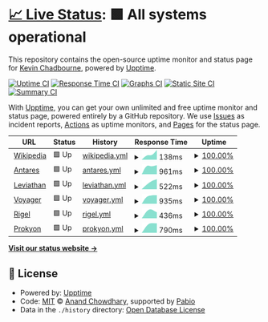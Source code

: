 # [📈 Live Status](https://uptime.chadbourne.eu): <!--live status--> **🟩 All systems operational**

This repository contains the open-source uptime monitor and status page for [Kevin Chadbourne](https://uptime.chadbourne.eu), powered by [Upptime](https://github.com/upptime/upptime).

[![Uptime CI](https://github.com/chaddy314/upptime/workflows/Uptime%20CI/badge.svg)](https://github.com/chaddy314/upptime/actions?query=workflow%3A%22Uptime+CI%22)
[![Response Time CI](https://github.com/chaddy314/upptime/workflows/Response%20Time%20CI/badge.svg)](https://github.com/chaddy314/upptime/actions?query=workflow%3A%22Response+Time+CI%22)
[![Graphs CI](https://github.com/chaddy314/upptime/workflows/Graphs%20CI/badge.svg)](https://github.com/chaddy314/upptime/actions?query=workflow%3A%22Graphs+CI%22)
[![Static Site CI](https://github.com/chaddy314/upptime/workflows/Static%20Site%20CI/badge.svg)](https://github.com/chaddy314/upptime/actions?query=workflow%3A%22Static+Site+CI%22)
[![Summary CI](https://github.com/chaddy314/upptime/workflows/Summary%20CI/badge.svg)](https://github.com/chaddy314/upptime/actions?query=workflow%3A%22Summary+CI%22)

With [Upptime](https://upptime.js.org), you can get your own unlimited and free uptime monitor and status page, powered entirely by a GitHub repository. We use [Issues](https://github.com/chaddy314/upptime/issues) as incident reports, [Actions](https://github.com/chaddy314/upptime/actions) as uptime monitors, and [Pages](https://uptime.chadbourne.eu) for the status page.

<!--start: status pages-->
<!-- This summary is generated by Upptime (https://github.com/upptime/upptime) -->
<!-- Do not edit this manually, your changes will be overwritten -->
<!-- prettier-ignore -->
| URL | Status | History | Response Time | Uptime |
| --- | ------ | ------- | ------------- | ------ |
| <img alt="" src="https://icons.duckduckgo.com/ip3/en.wikipedia.org.ico" height="13"> [Wikipedia](https://en.wikipedia.org) | 🟩 Up | [wikipedia.yml](https://github.com/chaddy314/upptime/commits/HEAD/history/wikipedia.yml) | <details><summary><img alt="Response time graph" src="./graphs/wikipedia/response-time-week.png" height="20"> 138ms</summary><br><a href="https://uptime.chadbourne.eu/history/wikipedia"><img alt="Response time 138" src="https://img.shields.io/endpoint?url=https%3A%2F%2Fraw.githubusercontent.com%2Fchaddy314%2Fupptime%2FHEAD%2Fapi%2Fwikipedia%2Fresponse-time.json"></a><br><a href="https://uptime.chadbourne.eu/history/wikipedia"><img alt="24-hour response time 138" src="https://img.shields.io/endpoint?url=https%3A%2F%2Fraw.githubusercontent.com%2Fchaddy314%2Fupptime%2FHEAD%2Fapi%2Fwikipedia%2Fresponse-time-day.json"></a><br><a href="https://uptime.chadbourne.eu/history/wikipedia"><img alt="7-day response time 138" src="https://img.shields.io/endpoint?url=https%3A%2F%2Fraw.githubusercontent.com%2Fchaddy314%2Fupptime%2FHEAD%2Fapi%2Fwikipedia%2Fresponse-time-week.json"></a><br><a href="https://uptime.chadbourne.eu/history/wikipedia"><img alt="30-day response time 138" src="https://img.shields.io/endpoint?url=https%3A%2F%2Fraw.githubusercontent.com%2Fchaddy314%2Fupptime%2FHEAD%2Fapi%2Fwikipedia%2Fresponse-time-month.json"></a><br><a href="https://uptime.chadbourne.eu/history/wikipedia"><img alt="1-year response time 138" src="https://img.shields.io/endpoint?url=https%3A%2F%2Fraw.githubusercontent.com%2Fchaddy314%2Fupptime%2FHEAD%2Fapi%2Fwikipedia%2Fresponse-time-year.json"></a></details> | <details><summary><a href="https://uptime.chadbourne.eu/history/wikipedia">100.00%</a></summary><a href="https://uptime.chadbourne.eu/history/wikipedia"><img alt="All-time uptime 100.00%" src="https://img.shields.io/endpoint?url=https%3A%2F%2Fraw.githubusercontent.com%2Fchaddy314%2Fupptime%2FHEAD%2Fapi%2Fwikipedia%2Fuptime.json"></a><br><a href="https://uptime.chadbourne.eu/history/wikipedia"><img alt="24-hour uptime 100.00%" src="https://img.shields.io/endpoint?url=https%3A%2F%2Fraw.githubusercontent.com%2Fchaddy314%2Fupptime%2FHEAD%2Fapi%2Fwikipedia%2Fuptime-day.json"></a><br><a href="https://uptime.chadbourne.eu/history/wikipedia"><img alt="7-day uptime 100.00%" src="https://img.shields.io/endpoint?url=https%3A%2F%2Fraw.githubusercontent.com%2Fchaddy314%2Fupptime%2FHEAD%2Fapi%2Fwikipedia%2Fuptime-week.json"></a><br><a href="https://uptime.chadbourne.eu/history/wikipedia"><img alt="30-day uptime 100.00%" src="https://img.shields.io/endpoint?url=https%3A%2F%2Fraw.githubusercontent.com%2Fchaddy314%2Fupptime%2FHEAD%2Fapi%2Fwikipedia%2Fuptime-month.json"></a><br><a href="https://uptime.chadbourne.eu/history/wikipedia"><img alt="1-year uptime 100.00%" src="https://img.shields.io/endpoint?url=https%3A%2F%2Fraw.githubusercontent.com%2Fchaddy314%2Fupptime%2FHEAD%2Fapi%2Fwikipedia%2Fuptime-year.json"></a></details>
| <img alt="" src="https://icons.duckduckgo.com/ip3/antares.chadbourne.eu.ico" height="13"> [Antares](https://antares.chadbourne.eu) | 🟩 Up | [antares.yml](https://github.com/chaddy314/upptime/commits/HEAD/history/antares.yml) | <details><summary><img alt="Response time graph" src="./graphs/antares/response-time-week.png" height="20"> 961ms</summary><br><a href="https://uptime.chadbourne.eu/history/antares"><img alt="Response time 961" src="https://img.shields.io/endpoint?url=https%3A%2F%2Fraw.githubusercontent.com%2Fchaddy314%2Fupptime%2FHEAD%2Fapi%2Fantares%2Fresponse-time.json"></a><br><a href="https://uptime.chadbourne.eu/history/antares"><img alt="24-hour response time 961" src="https://img.shields.io/endpoint?url=https%3A%2F%2Fraw.githubusercontent.com%2Fchaddy314%2Fupptime%2FHEAD%2Fapi%2Fantares%2Fresponse-time-day.json"></a><br><a href="https://uptime.chadbourne.eu/history/antares"><img alt="7-day response time 961" src="https://img.shields.io/endpoint?url=https%3A%2F%2Fraw.githubusercontent.com%2Fchaddy314%2Fupptime%2FHEAD%2Fapi%2Fantares%2Fresponse-time-week.json"></a><br><a href="https://uptime.chadbourne.eu/history/antares"><img alt="30-day response time 961" src="https://img.shields.io/endpoint?url=https%3A%2F%2Fraw.githubusercontent.com%2Fchaddy314%2Fupptime%2FHEAD%2Fapi%2Fantares%2Fresponse-time-month.json"></a><br><a href="https://uptime.chadbourne.eu/history/antares"><img alt="1-year response time 961" src="https://img.shields.io/endpoint?url=https%3A%2F%2Fraw.githubusercontent.com%2Fchaddy314%2Fupptime%2FHEAD%2Fapi%2Fantares%2Fresponse-time-year.json"></a></details> | <details><summary><a href="https://uptime.chadbourne.eu/history/antares">100.00%</a></summary><a href="https://uptime.chadbourne.eu/history/antares"><img alt="All-time uptime 100.00%" src="https://img.shields.io/endpoint?url=https%3A%2F%2Fraw.githubusercontent.com%2Fchaddy314%2Fupptime%2FHEAD%2Fapi%2Fantares%2Fuptime.json"></a><br><a href="https://uptime.chadbourne.eu/history/antares"><img alt="24-hour uptime 100.00%" src="https://img.shields.io/endpoint?url=https%3A%2F%2Fraw.githubusercontent.com%2Fchaddy314%2Fupptime%2FHEAD%2Fapi%2Fantares%2Fuptime-day.json"></a><br><a href="https://uptime.chadbourne.eu/history/antares"><img alt="7-day uptime 100.00%" src="https://img.shields.io/endpoint?url=https%3A%2F%2Fraw.githubusercontent.com%2Fchaddy314%2Fupptime%2FHEAD%2Fapi%2Fantares%2Fuptime-week.json"></a><br><a href="https://uptime.chadbourne.eu/history/antares"><img alt="30-day uptime 100.00%" src="https://img.shields.io/endpoint?url=https%3A%2F%2Fraw.githubusercontent.com%2Fchaddy314%2Fupptime%2FHEAD%2Fapi%2Fantares%2Fuptime-month.json"></a><br><a href="https://uptime.chadbourne.eu/history/antares"><img alt="1-year uptime 100.00%" src="https://img.shields.io/endpoint?url=https%3A%2F%2Fraw.githubusercontent.com%2Fchaddy314%2Fupptime%2FHEAD%2Fapi%2Fantares%2Fuptime-year.json"></a></details>
| <img alt="" src="https://icons.duckduckgo.com/ip3/leviathan.chadbourne.eu.ico" height="13"> [Leviathan](https://leviathan.chadbourne.eu/health) | 🟩 Up | [leviathan.yml](https://github.com/chaddy314/upptime/commits/HEAD/history/leviathan.yml) | <details><summary><img alt="Response time graph" src="./graphs/leviathan/response-time-week.png" height="20"> 522ms</summary><br><a href="https://uptime.chadbourne.eu/history/leviathan"><img alt="Response time 522" src="https://img.shields.io/endpoint?url=https%3A%2F%2Fraw.githubusercontent.com%2Fchaddy314%2Fupptime%2FHEAD%2Fapi%2Fleviathan%2Fresponse-time.json"></a><br><a href="https://uptime.chadbourne.eu/history/leviathan"><img alt="24-hour response time 522" src="https://img.shields.io/endpoint?url=https%3A%2F%2Fraw.githubusercontent.com%2Fchaddy314%2Fupptime%2FHEAD%2Fapi%2Fleviathan%2Fresponse-time-day.json"></a><br><a href="https://uptime.chadbourne.eu/history/leviathan"><img alt="7-day response time 522" src="https://img.shields.io/endpoint?url=https%3A%2F%2Fraw.githubusercontent.com%2Fchaddy314%2Fupptime%2FHEAD%2Fapi%2Fleviathan%2Fresponse-time-week.json"></a><br><a href="https://uptime.chadbourne.eu/history/leviathan"><img alt="30-day response time 522" src="https://img.shields.io/endpoint?url=https%3A%2F%2Fraw.githubusercontent.com%2Fchaddy314%2Fupptime%2FHEAD%2Fapi%2Fleviathan%2Fresponse-time-month.json"></a><br><a href="https://uptime.chadbourne.eu/history/leviathan"><img alt="1-year response time 522" src="https://img.shields.io/endpoint?url=https%3A%2F%2Fraw.githubusercontent.com%2Fchaddy314%2Fupptime%2FHEAD%2Fapi%2Fleviathan%2Fresponse-time-year.json"></a></details> | <details><summary><a href="https://uptime.chadbourne.eu/history/leviathan">100.00%</a></summary><a href="https://uptime.chadbourne.eu/history/leviathan"><img alt="All-time uptime 100.00%" src="https://img.shields.io/endpoint?url=https%3A%2F%2Fraw.githubusercontent.com%2Fchaddy314%2Fupptime%2FHEAD%2Fapi%2Fleviathan%2Fuptime.json"></a><br><a href="https://uptime.chadbourne.eu/history/leviathan"><img alt="24-hour uptime 100.00%" src="https://img.shields.io/endpoint?url=https%3A%2F%2Fraw.githubusercontent.com%2Fchaddy314%2Fupptime%2FHEAD%2Fapi%2Fleviathan%2Fuptime-day.json"></a><br><a href="https://uptime.chadbourne.eu/history/leviathan"><img alt="7-day uptime 100.00%" src="https://img.shields.io/endpoint?url=https%3A%2F%2Fraw.githubusercontent.com%2Fchaddy314%2Fupptime%2FHEAD%2Fapi%2Fleviathan%2Fuptime-week.json"></a><br><a href="https://uptime.chadbourne.eu/history/leviathan"><img alt="30-day uptime 100.00%" src="https://img.shields.io/endpoint?url=https%3A%2F%2Fraw.githubusercontent.com%2Fchaddy314%2Fupptime%2FHEAD%2Fapi%2Fleviathan%2Fuptime-month.json"></a><br><a href="https://uptime.chadbourne.eu/history/leviathan"><img alt="1-year uptime 100.00%" src="https://img.shields.io/endpoint?url=https%3A%2F%2Fraw.githubusercontent.com%2Fchaddy314%2Fupptime%2FHEAD%2Fapi%2Fleviathan%2Fuptime-year.json"></a></details>
| <img alt="" src="https://icons.duckduckgo.com/ip3/voyager.chadbourne.eu.ico" height="13"> [Voyager](https://voyager.chadbourne.eu) | 🟩 Up | [voyager.yml](https://github.com/chaddy314/upptime/commits/HEAD/history/voyager.yml) | <details><summary><img alt="Response time graph" src="./graphs/voyager/response-time-week.png" height="20"> 935ms</summary><br><a href="https://uptime.chadbourne.eu/history/voyager"><img alt="Response time 935" src="https://img.shields.io/endpoint?url=https%3A%2F%2Fraw.githubusercontent.com%2Fchaddy314%2Fupptime%2FHEAD%2Fapi%2Fvoyager%2Fresponse-time.json"></a><br><a href="https://uptime.chadbourne.eu/history/voyager"><img alt="24-hour response time 935" src="https://img.shields.io/endpoint?url=https%3A%2F%2Fraw.githubusercontent.com%2Fchaddy314%2Fupptime%2FHEAD%2Fapi%2Fvoyager%2Fresponse-time-day.json"></a><br><a href="https://uptime.chadbourne.eu/history/voyager"><img alt="7-day response time 935" src="https://img.shields.io/endpoint?url=https%3A%2F%2Fraw.githubusercontent.com%2Fchaddy314%2Fupptime%2FHEAD%2Fapi%2Fvoyager%2Fresponse-time-week.json"></a><br><a href="https://uptime.chadbourne.eu/history/voyager"><img alt="30-day response time 935" src="https://img.shields.io/endpoint?url=https%3A%2F%2Fraw.githubusercontent.com%2Fchaddy314%2Fupptime%2FHEAD%2Fapi%2Fvoyager%2Fresponse-time-month.json"></a><br><a href="https://uptime.chadbourne.eu/history/voyager"><img alt="1-year response time 935" src="https://img.shields.io/endpoint?url=https%3A%2F%2Fraw.githubusercontent.com%2Fchaddy314%2Fupptime%2FHEAD%2Fapi%2Fvoyager%2Fresponse-time-year.json"></a></details> | <details><summary><a href="https://uptime.chadbourne.eu/history/voyager">100.00%</a></summary><a href="https://uptime.chadbourne.eu/history/voyager"><img alt="All-time uptime 100.00%" src="https://img.shields.io/endpoint?url=https%3A%2F%2Fraw.githubusercontent.com%2Fchaddy314%2Fupptime%2FHEAD%2Fapi%2Fvoyager%2Fuptime.json"></a><br><a href="https://uptime.chadbourne.eu/history/voyager"><img alt="24-hour uptime 100.00%" src="https://img.shields.io/endpoint?url=https%3A%2F%2Fraw.githubusercontent.com%2Fchaddy314%2Fupptime%2FHEAD%2Fapi%2Fvoyager%2Fuptime-day.json"></a><br><a href="https://uptime.chadbourne.eu/history/voyager"><img alt="7-day uptime 100.00%" src="https://img.shields.io/endpoint?url=https%3A%2F%2Fraw.githubusercontent.com%2Fchaddy314%2Fupptime%2FHEAD%2Fapi%2Fvoyager%2Fuptime-week.json"></a><br><a href="https://uptime.chadbourne.eu/history/voyager"><img alt="30-day uptime 100.00%" src="https://img.shields.io/endpoint?url=https%3A%2F%2Fraw.githubusercontent.com%2Fchaddy314%2Fupptime%2FHEAD%2Fapi%2Fvoyager%2Fuptime-month.json"></a><br><a href="https://uptime.chadbourne.eu/history/voyager"><img alt="1-year uptime 100.00%" src="https://img.shields.io/endpoint?url=https%3A%2F%2Fraw.githubusercontent.com%2Fchaddy314%2Fupptime%2FHEAD%2Fapi%2Fvoyager%2Fuptime-year.json"></a></details>
| <img alt="" src="https://icons.duckduckgo.com/ip3/rigel.chadbourne.eu.ico" height="13"> [Rigel](https://rigel.chadbourne.eu) | 🟩 Up | [rigel.yml](https://github.com/chaddy314/upptime/commits/HEAD/history/rigel.yml) | <details><summary><img alt="Response time graph" src="./graphs/rigel/response-time-week.png" height="20"> 436ms</summary><br><a href="https://uptime.chadbourne.eu/history/rigel"><img alt="Response time 436" src="https://img.shields.io/endpoint?url=https%3A%2F%2Fraw.githubusercontent.com%2Fchaddy314%2Fupptime%2FHEAD%2Fapi%2Frigel%2Fresponse-time.json"></a><br><a href="https://uptime.chadbourne.eu/history/rigel"><img alt="24-hour response time 436" src="https://img.shields.io/endpoint?url=https%3A%2F%2Fraw.githubusercontent.com%2Fchaddy314%2Fupptime%2FHEAD%2Fapi%2Frigel%2Fresponse-time-day.json"></a><br><a href="https://uptime.chadbourne.eu/history/rigel"><img alt="7-day response time 436" src="https://img.shields.io/endpoint?url=https%3A%2F%2Fraw.githubusercontent.com%2Fchaddy314%2Fupptime%2FHEAD%2Fapi%2Frigel%2Fresponse-time-week.json"></a><br><a href="https://uptime.chadbourne.eu/history/rigel"><img alt="30-day response time 436" src="https://img.shields.io/endpoint?url=https%3A%2F%2Fraw.githubusercontent.com%2Fchaddy314%2Fupptime%2FHEAD%2Fapi%2Frigel%2Fresponse-time-month.json"></a><br><a href="https://uptime.chadbourne.eu/history/rigel"><img alt="1-year response time 436" src="https://img.shields.io/endpoint?url=https%3A%2F%2Fraw.githubusercontent.com%2Fchaddy314%2Fupptime%2FHEAD%2Fapi%2Frigel%2Fresponse-time-year.json"></a></details> | <details><summary><a href="https://uptime.chadbourne.eu/history/rigel">100.00%</a></summary><a href="https://uptime.chadbourne.eu/history/rigel"><img alt="All-time uptime 100.00%" src="https://img.shields.io/endpoint?url=https%3A%2F%2Fraw.githubusercontent.com%2Fchaddy314%2Fupptime%2FHEAD%2Fapi%2Frigel%2Fuptime.json"></a><br><a href="https://uptime.chadbourne.eu/history/rigel"><img alt="24-hour uptime 100.00%" src="https://img.shields.io/endpoint?url=https%3A%2F%2Fraw.githubusercontent.com%2Fchaddy314%2Fupptime%2FHEAD%2Fapi%2Frigel%2Fuptime-day.json"></a><br><a href="https://uptime.chadbourne.eu/history/rigel"><img alt="7-day uptime 100.00%" src="https://img.shields.io/endpoint?url=https%3A%2F%2Fraw.githubusercontent.com%2Fchaddy314%2Fupptime%2FHEAD%2Fapi%2Frigel%2Fuptime-week.json"></a><br><a href="https://uptime.chadbourne.eu/history/rigel"><img alt="30-day uptime 100.00%" src="https://img.shields.io/endpoint?url=https%3A%2F%2Fraw.githubusercontent.com%2Fchaddy314%2Fupptime%2FHEAD%2Fapi%2Frigel%2Fuptime-month.json"></a><br><a href="https://uptime.chadbourne.eu/history/rigel"><img alt="1-year uptime 100.00%" src="https://img.shields.io/endpoint?url=https%3A%2F%2Fraw.githubusercontent.com%2Fchaddy314%2Fupptime%2FHEAD%2Fapi%2Frigel%2Fuptime-year.json"></a></details>
| <img alt="" src="https://icons.duckduckgo.com/ip3/prokyon.chadbourne.eu.ico" height="13"> [Prokyon](https://prokyon.chadbourne.eu) | 🟩 Up | [prokyon.yml](https://github.com/chaddy314/upptime/commits/HEAD/history/prokyon.yml) | <details><summary><img alt="Response time graph" src="./graphs/prokyon/response-time-week.png" height="20"> 790ms</summary><br><a href="https://uptime.chadbourne.eu/history/prokyon"><img alt="Response time 790" src="https://img.shields.io/endpoint?url=https%3A%2F%2Fraw.githubusercontent.com%2Fchaddy314%2Fupptime%2FHEAD%2Fapi%2Fprokyon%2Fresponse-time.json"></a><br><a href="https://uptime.chadbourne.eu/history/prokyon"><img alt="24-hour response time 790" src="https://img.shields.io/endpoint?url=https%3A%2F%2Fraw.githubusercontent.com%2Fchaddy314%2Fupptime%2FHEAD%2Fapi%2Fprokyon%2Fresponse-time-day.json"></a><br><a href="https://uptime.chadbourne.eu/history/prokyon"><img alt="7-day response time 790" src="https://img.shields.io/endpoint?url=https%3A%2F%2Fraw.githubusercontent.com%2Fchaddy314%2Fupptime%2FHEAD%2Fapi%2Fprokyon%2Fresponse-time-week.json"></a><br><a href="https://uptime.chadbourne.eu/history/prokyon"><img alt="30-day response time 790" src="https://img.shields.io/endpoint?url=https%3A%2F%2Fraw.githubusercontent.com%2Fchaddy314%2Fupptime%2FHEAD%2Fapi%2Fprokyon%2Fresponse-time-month.json"></a><br><a href="https://uptime.chadbourne.eu/history/prokyon"><img alt="1-year response time 790" src="https://img.shields.io/endpoint?url=https%3A%2F%2Fraw.githubusercontent.com%2Fchaddy314%2Fupptime%2FHEAD%2Fapi%2Fprokyon%2Fresponse-time-year.json"></a></details> | <details><summary><a href="https://uptime.chadbourne.eu/history/prokyon">100.00%</a></summary><a href="https://uptime.chadbourne.eu/history/prokyon"><img alt="All-time uptime 100.00%" src="https://img.shields.io/endpoint?url=https%3A%2F%2Fraw.githubusercontent.com%2Fchaddy314%2Fupptime%2FHEAD%2Fapi%2Fprokyon%2Fuptime.json"></a><br><a href="https://uptime.chadbourne.eu/history/prokyon"><img alt="24-hour uptime 100.00%" src="https://img.shields.io/endpoint?url=https%3A%2F%2Fraw.githubusercontent.com%2Fchaddy314%2Fupptime%2FHEAD%2Fapi%2Fprokyon%2Fuptime-day.json"></a><br><a href="https://uptime.chadbourne.eu/history/prokyon"><img alt="7-day uptime 100.00%" src="https://img.shields.io/endpoint?url=https%3A%2F%2Fraw.githubusercontent.com%2Fchaddy314%2Fupptime%2FHEAD%2Fapi%2Fprokyon%2Fuptime-week.json"></a><br><a href="https://uptime.chadbourne.eu/history/prokyon"><img alt="30-day uptime 100.00%" src="https://img.shields.io/endpoint?url=https%3A%2F%2Fraw.githubusercontent.com%2Fchaddy314%2Fupptime%2FHEAD%2Fapi%2Fprokyon%2Fuptime-month.json"></a><br><a href="https://uptime.chadbourne.eu/history/prokyon"><img alt="1-year uptime 100.00%" src="https://img.shields.io/endpoint?url=https%3A%2F%2Fraw.githubusercontent.com%2Fchaddy314%2Fupptime%2FHEAD%2Fapi%2Fprokyon%2Fuptime-year.json"></a></details>

<!--end: status pages-->

[**Visit our status website →**](https://uptime.chadbourne.eu)

## 📄 License

- Powered by: [Upptime](https://github.com/upptime/upptime)
- Code: [MIT](./LICENSE) © [Anand Chowdhary](https://anandchowdhary.com), supported by [Pabio](https://pabio.com)
- Data in the `./history` directory: [Open Database License](https://opendatacommons.org/licenses/odbl/1-0/)
